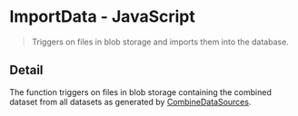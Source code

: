 # ImportData - JavaScript

> Triggers on files in blob storage and imports them into the database.

## Detail

The function triggers on files in blob storage containing the combined dataset
from all datasets as generated by [CombineDataSources](../CombineDataSources).
